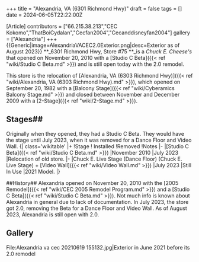 +++
title = "Alexandria, VA (6301 Richmond Hwy)"
draft = false
tags = []
date = 2024-06-05T22:22:00Z

[Article]
contributors = ["66.215.38.213","CEC Kokomo","ThatBoiCydalan","Cecfan2004","Cecanddisneyfan2004"]
gallery = ["Alexandria"]
+++
{{Generic|image=AlexandriaVACEC2.0Exterior.png|desc=Exterior as of August 2023}}
**_6301 Richmond Hwy, Store #75 **_is a _Chuck E. Cheese's_ that opened on November 20, 2010 with a [Studio C Beta]({{< ref "wiki/Studio C Beta.md" >}}) and is still open today with the 2.0 remodel.

This store is the relocation of [Alexandria, VA (6303 Richmond Hwy)]({{< ref "wiki/Alexandria, VA (6303 Richmond Hwy).md" >}}), which opened on September 20, 1982 with a [Balcony Stage]({{< ref "wiki/Cyberamics Balcony Stage.md" >}}) and closed between November  and December 2009 with a [2-Stage]({{< ref "wiki/2-Stage.md" >}}).
## Stages##
Originally when they opened, they had a Studio C Beta. They would have the stage until July 2023, when it was removed for a Dance Floor and Video Wall.
{| class='wikitable'
|+
!Stage
! Installed 
!Removed
!Notes
|-
|[Studio C Beta]({{< ref "wiki/Studio C Beta.md" >}})
|November 2010
|July 2023
|Relocation of old store. 
|-
|Chuck E. Live Stage (Dance Floor) (Chuck E. Live Stage) + [Video Wall]({{< ref "wiki/Video Wall.md" >}}) 
|July 2023
|Still In Use
|2021 Model.
|}

##History##
Alexandria opened on November 20, 2010 with the [2005 Remodel]({{< ref "wiki/CEC 2005 Remodel Program.md" >}}) and a [Studio C Beta]({{< ref "wiki/Studio C Beta.md" >}}). Not much info is known about Alexandria in general due to lack of documentation. In July 2023, the store got 2.0, removing the Beta for a Dance Floor and Video Wall. As of August 2023, Alexandria is still open with 2.0.

## Gallery ##
<gallery>
File:Alexandria va cec 20210619 155132.jpg|Exterior in June 2021 before its 2.0 remodel
</gallery>